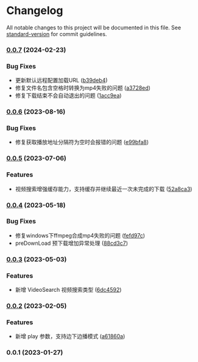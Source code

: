 # Changelog

All notable changes to this project will be documented in this file. See [standard-version](https://github.com/conventional-changelog/standard-version) for commit guidelines.

### [0.0.7](https://github.com/lzwme/m3u8-dl/compare/v0.0.6...v0.0.7) (2024-02-23)


### Bug Fixes

* 更新默认远程配置加载URL ([b39deb4](https://github.com/lzwme/m3u8-dl/commit/b39deb412fc7ab0de72d0e1ee655bd34146ea4ef))
* 修复文件名包含空格时转换为mp4失败的问题 ([a3728ed](https://github.com/lzwme/m3u8-dl/commit/a3728ed902f4eb04145a3295bca5c4bd4d29b2f6))
* 修复下载结束不会自动退出的问题 ([1acc9ea](https://github.com/lzwme/m3u8-dl/commit/1acc9ea1714d62488e2a4df987252d1cda26decc))

### [0.0.6](https://github.com/lzwme/m3u8-dl/compare/v0.0.5...v0.0.6) (2023-08-16)


### Bug Fixes

* 修复获取播放地址分隔符为空时会报错的问题 ([e99bfa8](https://github.com/lzwme/m3u8-dl/commit/e99bfa8b9767e7a68b489b5e456bf884d7d73436))

### [0.0.5](https://github.com/lzwme/m3u8-dl/compare/v0.0.4...v0.0.5) (2023-07-06)


### Features

* 视频搜索增强缓存能力，支持缓存并继续最近一次未完成的下载 ([52a8ca3](https://github.com/lzwme/m3u8-dl/commit/52a8ca35d0dac7c1980268cfe96996b1814b1ebc))

### [0.0.4](https://github.com/lzwme/m3u8-dl/compare/v0.0.3...v0.0.4) (2023-05-18)


### Bug Fixes

* 修复windows下ffmpeg合成mp4失败的问题 ([fefd97c](https://github.com/lzwme/m3u8-dl/commit/fefd97caf5bc6d52038e5bebdb8ebe5e67bb11a5))
* preDownLoad 预下载增加异常处理 ([88cd3c7](https://github.com/lzwme/m3u8-dl/commit/88cd3c722c8910d5b9f2e1887866b75183f57b7c))

### [0.0.3](https://github.com/lzwme/m3u8-dl/compare/v0.0.2...v0.0.3) (2023-05-03)


### Features

* 新增 VideoSearch 视频搜索类型 ([6dc4592](https://github.com/lzwme/m3u8-dl/commit/6dc4592bbf87bc20a252ddf48abda1df848d18f3))

### [0.0.2](https://github.com/lzwme/m3u8-dl/compare/v0.0.1...v0.0.2) (2023-02-05)


### Features

* 新增 play 参数，支持边下边播模式 ([a61860a](https://github.com/lzwme/m3u8-dl/commit/a61860ab8819ad5ccd75a79770e99fbd68569e9a))

### 0.0.1 (2023-01-27)
